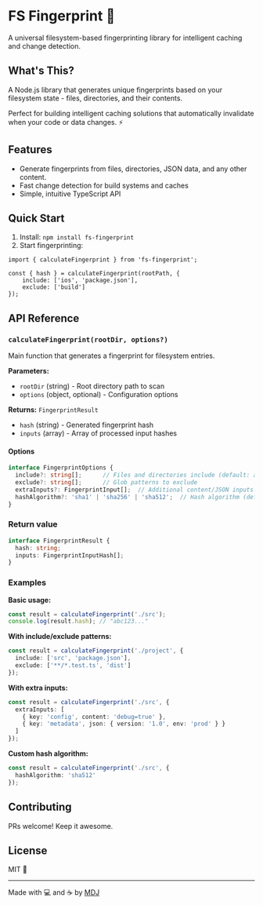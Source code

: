 # FS Fingerprint 🫆

A universal filesystem-based fingerprinting library for intelligent caching and change detection.

## What's This?

A Node.js library that generates unique fingerprints based on your filesystem state - files, directories, and their contents.

Perfect for building intelligent caching solutions that automatically invalidate when your code or data changes. ⚡

## Features

- Generate fingerprints from files, directories, JSON data, and any other content.
- Fast change detection for build systems and caches
- Simple, intuitive TypeScript API

## Quick Start

1. Install: `npm install fs-fingerprint`
2. Start fingerprinting:

```
import { calculateFingerprint } from 'fs-fingerprint';

const { hash } = calculateFingerprint(rootPath, {
    include: ['ios', 'package.json'],
    exclude: ['build']
});
```

## API Reference

### `calculateFingerprint(rootDir, options?)`

Main function that generates a fingerprint for filesystem entries.

**Parameters:**
- `rootDir` (string) - Root directory path to scan
- `options` (object, optional) - Configuration options

**Returns:** `FingerprintResult`
- `hash` (string) - Generated fingerprint hash
- `inputs` (array) - Array of processed input hashes

#### Options

```typescript
interface FingerprintOptions {
  include?: string[];      // Files and directories include (default: all) - NOTE: this are not glob patterns
  exclude?: string[];      // Glob patterns to exclude
  extraInputs?: FingerprintInput[];  // Additional content/JSON inputs
  hashAlgorithm?: 'sha1' | 'sha256' | 'sha512';  // Hash algorithm (default: sha256)
}
```

### Return value

```typescript
interface FingerprintResult {
  hash: string;
  inputs: FingerprintInputHash[];
}
```

### Examples

**Basic usage:**
```typescript
const result = calculateFingerprint('./src');
console.log(result.hash); // "abc123..."
```

**With include/exclude patterns:**
```typescript
const result = calculateFingerprint('./project', {
  include: ['src', 'package.json'],
  exclude: ['**/*.test.ts', 'dist']
});
```

**With extra inputs:**
```typescript
const result = calculateFingerprint('./src', {
  extraInputs: [
    { key: 'config', content: 'debug=true' },
    { key: 'metadata', json: { version: '1.0', env: 'prod' } }
  ]
});
```

**Custom hash algorithm:**
```typescript
const result = calculateFingerprint('./src', {
  hashAlgorithm: 'sha512'
});
```

## Contributing

PRs welcome! Keep it awesome.

## License

MIT 💝

---

Made with 💻 and ☕️ by [MDJ](https://x.com/mdj_dev/)
